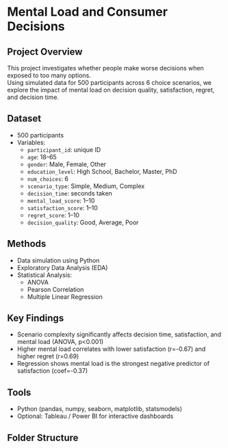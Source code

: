 # Mental Load and Consumer Decisions

## Project Overview
This project investigates whether people make worse decisions when exposed to too many options.  
Using simulated data for 500 participants across 6 choice scenarios, we explore the impact of mental load on decision quality, satisfaction, regret, and decision time.

## Dataset
- 500 participants
- Variables:
  - `participant_id`: unique ID
  - `age`: 18–65
  - `gender`: Male, Female, Other
  - `education_level`: High School, Bachelor, Master, PhD
  - `num_choices`: 6
  - `scenario_type`: Simple, Medium, Complex
  - `decision_time`: seconds taken
  - `mental_load_score`: 1–10
  - `satisfaction_score`: 1–10
  - `regret_score`: 1–10
  - `decision_quality`: Good, Average, Poor

## Methods
- Data simulation using Python
- Exploratory Data Analysis (EDA)
- Statistical Analysis:
  - ANOVA
  - Pearson Correlation
  - Multiple Linear Regression

## Key Findings
- Scenario complexity significantly affects decision time, satisfaction, and mental load (ANOVA, p<0.001)
- Higher mental load correlates with lower satisfaction (r=-0.67) and higher regret (r=0.69)
- Regression shows mental load is the strongest negative predictor of satisfaction (coef=-0.37)

## Tools
- Python (pandas, numpy, seaborn, matplotlib, statsmodels)
- Optional: Tableau / Power BI for interactive dashboards

## Folder Structure
